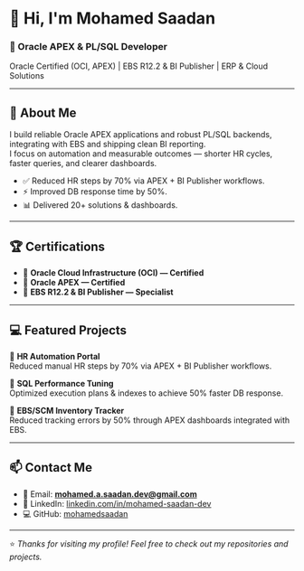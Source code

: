 # 👋 Hi, I'm Mohamed Saadan

### 💼 Oracle APEX & PL/SQL Developer  
Oracle Certified (OCI, APEX) | EBS R12.2 & BI Publisher | ERP & Cloud Solutions

---

## 🚀 About Me
I build reliable Oracle APEX applications and robust PL/SQL backends, integrating with EBS and shipping clean BI reporting.  
I focus on automation and measurable outcomes — shorter HR cycles, faster queries, and clearer dashboards.

- ✅ Reduced HR steps by 70% via APEX + BI Publisher workflows.  
- ⚡ Improved DB response time by 50%.  
- 📊 Delivered 20+ solutions & dashboards.  

---

## 🏆 Certifications
- 🥇 **Oracle Cloud Infrastructure (OCI) — Certified**  
- 🥇 **Oracle APEX — Certified**  
- 🥇 **EBS R12.2 & BI Publisher — Specialist**

---

## 💻 Featured Projects
🔹 **HR Automation Portal**  
Reduced manual HR steps by 70% via APEX + BI Publisher workflows.  

🔹 **SQL Performance Tuning**  
Optimized execution plans & indexes to achieve 50% faster DB response.  

🔹 **EBS/SCM Inventory Tracker**  
Reduced tracking errors by 50% through APEX dashboards integrated with EBS.  

---

## 📫 Contact Me
- 📧 Email: **mohamed.a.saadan.dev@gmail.com**  
- 💼 LinkedIn: [linkedin.com/in/mohamed-saadan-dev](https://www.linkedin.com/in/mohamed-saadan-dev)  
- 💻 GitHub: [mohamedsaadan](https://github.com/mohamedsaadan)  

---

⭐ *Thanks for visiting my profile! Feel free to check out my repositories and projects.*
